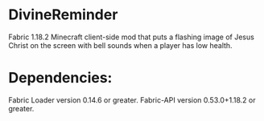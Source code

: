 # DivineReminder

Fabric 1.18.2 Minecraft client-side mod that puts a flashing image of Jesus Christ on the screen with bell sounds when a player has low health.

# Dependencies:
Fabric Loader version 0.14.6 or greater.
Fabric-API version 0.53.0+1.18.2 or greater.
